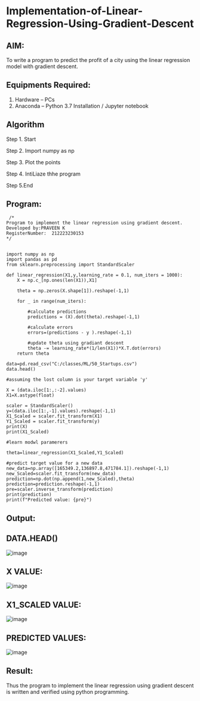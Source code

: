 # Implementation-of-Linear-Regression-Using-Gradient-Descent

## AIM:
To write a program to predict the profit of a city using the linear regression model with gradient descent.

## Equipments Required:
1. Hardware – PCs
2. Anaconda – Python 3.7 Installation / Jupyter notebook

## Algorithm
Step 1. Start

Step 2. Import numpy as np

Step 3. Plot the points

Step 4. IntiLiaze thhe program

Step 5.End

## Program:
```
 /*
Program to implement the linear regression using gradient descent.
Developed by:PRAVEEN K
RegisterNumber:  212223230153
*/

 
import numpy as np
import pandas as pd
from sklearn.preprocessing import StandardScaler

def linear_regression(X1,y,learning_rate = 0.1, num_iters = 1000):
    X = np.c_[np.ones(len(X1)),X1]
    
    theta = np.zeros(X.shape[1]).reshape(-1,1)
    
    for _ in range(num_iters):
        
        #calculate predictions
        predictions = (X).dot(theta).reshape(-1,1)
        
        #calculate errors
        errors=(predictions - y ).reshape(-1,1)
        
        #update theta using gradiant descent
        theta -= learning_rate*(1/len(X1))*X.T.dot(errors)
    return theta
                                        
data=pd.read_csv("C:/classes/ML/50_Startups.csv")
data.head()

#assuming the lost column is your target variable 'y' 

X = (data.iloc[1:,:-2].values)
X1=X.astype(float)

scaler = StandardScaler()
y=(data.iloc[1:,-1].values).reshape(-1,1)
X1_Scaled = scaler.fit_transform(X1)
Y1_Scaled = scaler.fit_transform(y)
print(X)
print(X1_Scaled)

#learn modwl paramerers

theta=linear_regression(X1_Scaled,Y1_Scaled)

#predict target value for a new data
new_data=np.array([165349.2,136897.8,471784.1]).reshape(-1,1)
new_Scaled=scaler.fit_transform(new_data)
prediction=np.dot(np.append(1,new_Scaled),theta)
prediction=prediction.reshape(-1,1)
pre=scaler.inverse_transform(prediction)
print(prediction)
print(f"Predicted value: {pre}")
```

## Output:
## DATA.HEAD()
![image](https://github.com/user-attachments/assets/bb239ebb-63ce-4658-bc5d-38f1057a1ab1)

 

## X VALUE: 
![image](https://github.com/user-attachments/assets/2bd0bf97-270e-4be7-b4d4-0b773d3d4bd3)

## X1_SCALED VALUE:
![image](https://github.com/user-attachments/assets/206fa636-a6d1-4bee-80db-cff69bacd36f)

 
## PREDICTED VALUES:
![image](https://github.com/user-attachments/assets/4880344f-29f6-4b3f-ab98-b6245aa5b221)

 





## Result:
Thus the program to implement the linear regression using gradient descent is written and verified using python programming.
